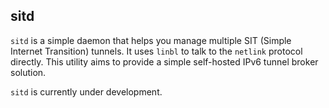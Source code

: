 sitd
---

`sitd` is a simple daemon that helps you manage multiple SIT (Simple Internet Transition) tunnels. It uses `linbl` to talk to the `netlink` protocol directly. This utility aims to provide a simple self-hosted IPv6 tunnel broker solution.


`sitd` is currently under development.